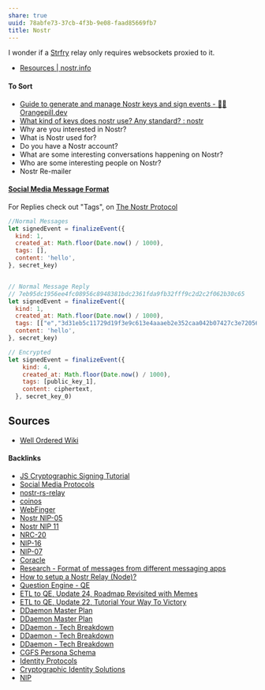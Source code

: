```yaml
---
share: true
uuid: 78abfe73-37cb-4f3b-9e08-faad85669fb7
title: Nostr
---
```

I wonder if a [Strfry](../bf0375ee-628b-4962-84e5-9df784f04331) relay only requires websockets proxied to it.

* [Resources | nostr.info](https://nostr.info/resources/)

#### To Sort
* [Guide to generate and manage Nostr keys and sign events - 🍊💊 Orangepill.dev](https://orangepill.dev/nostr-guides/guide-nostr-key-generation-and-management/)
* [What kind of keys does nostr use? Any standard? : nostr](https://old.reddit.com/r/nostr/comments/10jo2r1/what_kind_of_keys_does_nostr_use_any_standard/)
* Why are you interested in Nostr?
* What is Nostr used for?
* Do you have a Nostr account?
* What are some interesting conversations happening on Nostr?
* Who are some interesting people on Nostr?
* Nostr Re-mailer

#### [Social Media Message Format](../ea6dd9c4-c148-4631-af5f-63ffe73fceb3)

For Replies check out "Tags", on [The Nostr Protocol](https://nostr.how/en/the-protocol)



``` js
//Normal Messages
let signedEvent = finalizeEvent({
  kind: 1,
  created_at: Math.floor(Date.now() / 1000),
  tags: [],
  content: 'hello',
}, secret_key)


// Normal Message Reply
// 7eb95dc1956ee4fc08956c8948381bdc2361fda9fb32fff9c2d2c2f062b30c65
let signedEvent = finalizeEvent({
  kind: 1,
  created_at: Math.floor(Date.now() / 1000),
  tags: [["e","3d31eb5c11729d19f3e9c613e4aaaeb2e352caa042b07427c3e72056c51f9ab8","","root"],["e","dc8a5f08d3effe321be8447274b98206dbc7d504411e707a532781809ca73808"],["e","7805668e76e0326152989c95f15262904acd002946505d91e901e81233bb6f21","","reply"],["p","6ad3e2a34818b153c81f48c58f44e5199e7b4fc8dbe37810a000dce3c90b7740"],["p","3bf0c63fcb93463407af97a5e5ee64fa883d107ef9e558472c4eb9aaaefa459d"],["p","f901616f00a63f4f9c7881d4871a03df3d4cee7291eafd7adcbeea7c95c58e27"]],
  content: 'hello',
}, secret_key)

// Encrypted
let signedEvent = finalizeEvent({
    kind: 4,
    created_at: Math.floor(Date.now() / 1000),
    tags: [public_key_1],
    content: ciphertext,
  }, secret_key_0)

```
## Sources

* [Well Ordered Wiki](https://wiki.wellorder.net/post/nostr-intro/)

#### Backlinks

* [JS Cryptographic Signing Tutorial](/be82e67e-13f4-4c86-b3ec-b32852c54e2b)
* [Social Media Protocols](/37e87601-6401-4560-95ba-13e732de1ce4)
* [nostr-rs-relay](/cbe052f9-ebc2-4f4b-845f-f6e5d9aa2750)
* [coinos](/9f81dbbe-b764-44d8-96a1-04adc2201d96)
* [WebFinger](/6128bd66-61c4-4855-89a6-84885e91c505)
* [Nostr NIP-05](/8db2dd22-7235-4c50-bd6d-d79b4a55e879)
* [Nostr NIP 11](/62987d3a-b320-4b5b-b762-e49ee3508f3f)
* [NRC-20](/5056b28a-f1ad-4a50-95e3-6643c5db6dda)
* [NIP-16](/6db3c7aa-27b9-4be8-b386-d7087c712e05)
* [NIP-07](/8d015c0e-3b3b-4346-b04b-ae60b1d31769)
* [Coracle](/becb58a7-a502-4c7a-9de9-9579a8fee62a)
* [Research - Format of messages from different messaging apps](/6af8ae27-bf2e-4228-aaba-d28f82f4e329)
* [How to setup a Nostr Relay (Node)?](/e8ff8c66-53ec-424f-aa7d-3714a3017dcc)
* [Question Engine - QE](/cc5cc49d-f554-4f29-b31a-b8789688e6a3)
* [ETL to QE, Update 24, Roadmap Revisited with Memes](/89c90b4a-2065-4b58-93eb-107794ed8671)
* [ETL to QE, Update 22, Tutorial Your Way To Victory](/72b60152-c15c-4243-8329-67cd13e78ba6)
* [DDaemon Master Plan](/58fef7f0-c9dc-44b3-949f-1c034bc24cf2)
* [DDaemon Master Plan](/58fef7f0-c9dc-44b3-949f-1c034bc24cf2)
* [DDaemon - Tech Breakdown](/457c6a22-361f-4b4b-9867-809c7c6d0316)
* [DDaemon - Tech Breakdown](/457c6a22-361f-4b4b-9867-809c7c6d0316)
* [DDaemon - Tech Breakdown](/457c6a22-361f-4b4b-9867-809c7c6d0316)
* [CGFS Persona Schema](/bbb2e4e9-08b9-461e-ba58-8a15c27d06d1)
* [Identity Protocols](/197d37c9-dd58-4222-8c98-9f63c043a77b)
* [Cryptographic Identity Solutions](/f5eee849-3ed2-4fb6-a006-522bdcb233fe)
* [NIP](/79ef73c3-8e89-4380-9c54-689d8406ec49)